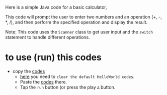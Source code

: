 Here is a simple Java code for a basic calculator,

This code will prompt the user to enter two numbers and an operation (+, -, *, /), and then perform the specified operation and display the result.

Note: This code uses the `Scanner` class to get user input and the `switch` statement to handle different operations.

# to use (run) this codes
- copy the [codes](Calculator.java)
  - [here](https://www.programiz.com/java-programming/online-compiler/)  you need to `clear the default HelloWorld codes`.
  - Paste the [codes](Calculator.java) there.
  - Tap the `run` button (or press the play `∆` button.

